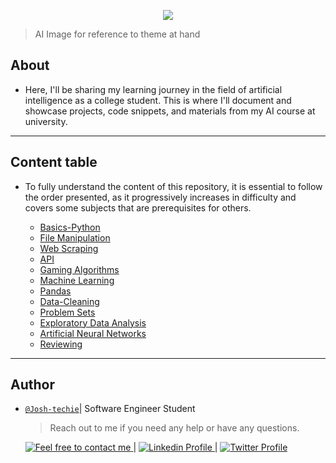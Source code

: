 <p align="center">
<img src ="https://external-content.duckduckgo.com/iu/?u=https%3A%2F%2Faxenehp.com%2Fwp-content%2Fuploads%2F2019%2F02%2F20190225_header.jpg&f=1&nofb=1&ipt=d25f4f42e7be8df90608ff0b3087cbd847087290b38df3e6ab2ced520512e479&ipo=images">
</p>

> AI Image for reference to theme at hand

<h2> About </h2>

- Here, I'll be sharing my learning journey in the field of artificial intelligence as a college student. This is where I'll document and showcase projects, code snippets, and materials from my AI course at university.

---

<h2> Content table </h2>

- To fully understand the content of this repository, it is essential to follow the order presented, as it progressively increases in difficulty and covers some subjects that are prerequisites for others.

  - [Basics-Python](./Basics-Python/)
  - [File Manipulation](./File_Manipulation/)
  - [Web Scraping](./Web_Scraping/)
  - [API](./API/)
  - [Gaming Algorithms](./Gaming_Algorithms/)
  - [Machine Learning](./Machine_Learning/)
  - [Pandas](./Pandas/)
  - [Data-Cleaning](./Data_Cleaning/)
  - [Problem Sets](./Problem_Sets/)
  - [Exploratory Data Analysis](<./Exploratory_Data_Analysis(EDA)/>)
  - [Artificial Neural Networks](./Artificial%20Neural%20Networks/)
  - [Reviewing](./Reviewing/)

---

<h2> Author </h2>

- [`@Josh-techie`](https://github.com/Josh-techie)| Software Engineer Student

  > Reach out to me if you need any help or have any questions.

  <a href="mailto:youssef.abouyahia@e-polytechnique.ma">
  	<img alt="Feel free to contact me" src="https://img.shields.io/badge/-Ask_me_anything-blue?style=flat&logo=Gmail&logoColor=white&link=mailto:youssef.abouyahia@e-polytechnique.ma&color=3d85c6" />
  </a>
  <span> | </span>
    <a href="https://www.linkedin.com/in/youssef-abouyahia/">
        <img alt="Linkedin Profile" src="https://img.shields.io/badge/-Linkedin-0072b1?style=flat&logo=Linkedin&logoColor=white&link=https://www.linkedin.com/in/youssef-abouyahia/" />
    </a>
    <span> | </span>
    <a href="https://twitter.com/JoesephAb">
        <img alt="Twitter Profile" src="https://img.shields.io/badge/-Twitter-0072b1?style=flat&logo=Twitter&logoColor=white&link=https://twitter.com/JoesephAb&color=1DA1F2" />
    </a>
